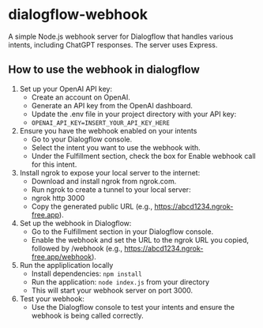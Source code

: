 # dialogflow-webhook
A simple Node.js webhook server for Dialogflow that handles various intents, including ChatGPT responses. The server uses Express.

## How to use the webhook in dialogflow
1. Set up your OpenAI API key:  
    - Create an account on OpenAI.
    - Generate an API key from the OpenAI dashboard.
    - Update the .env file in your project directory with your API key:
    - `OPENAI_API_KEY=INSERT_YOUR_API_KEY_HERE`
1. Ensure you have the webhook enabled on your intents
    - Go to your Dialogflow console.
    - Select the intent you want to use the webhook with.
    - Under the Fulfillment section, check the box for Enable webhook call for this intent.
2. Install ngrok to expose your local server to the internet:  
    - Download and install ngrok from ngrok.com.
    - Run ngrok to create a tunnel to your local server:
    - ngrok http 3000
    - Copy the generated public URL (e.g., https://abcd1234.ngrok-free.app).
4. Set up the webhook in Dialogflow:  
    - Go to the Fulfillment section in your Dialogflow console.
    - Enable the webhook and set the URL to the ngrok URL you copied, followed by /webhook (e.g., https://abcd1234.ngrok-free.app/webhook).
5. Run the appliplication locally
    - Install dependencies: `npm install`
    - Run the application: `node index.js` from your directory
    - This will start your webhook server on port 3000.
6. Test your webhook:  
    - Use the Dialogflow console to test your intents and ensure the webhook is being called correctly.
